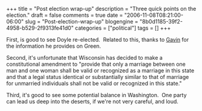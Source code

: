 +++
title = "Post election wrap-up"
description = "Three quick points on the election."
draft = false
comments = true
date = "2006-11-08T08:21:00-06:00"
slug = "Post-election-wrap-up"
blogengine = "8b0d1185-39f2-4958-b529-2f9313fe41d0"
categories = ["political"]
tags = []
+++

<p>
First, is good to see Doyle re-elected.&nbsp; Related to this, thanks to <a href="http://framingbusiness.net/" target="_blank">Gavin</a> for the information he provides on Green.
</p>
<p>
Second, it&#39;s unfortunate that Wisconsin has decided to make a constitutional amendment to &quot;provide that only a marriage between one man and one woman shall be valid or recognized as a marriage in this state and that a legal status identical or substantially similar to that of marriage for unmarried individuals shall not be valid or recognized in this state.&quot;
</p>
<p>
Third, it&#39;s good to see some potential balance in Washington.&nbsp; One party can lead us deep into the deserts, if we&#39;re not very careful, and loud.
</p>


